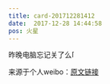 ```yaml
---
title: card-201712281412
date:  2017-12-28 14:44:58
pos: 火星
---
```

昨晚电脑忘记关了么<span class="url-icon"><img alt=[允悲] src="https://h5.sinaimg.cn/m/emoticon/icon/default/d_yunbei-a14a649db8.png" style="width:1em; height:1em;" /></span> 

来源于个人weibo：[原文链接](https://m.weibo.cn/status/FBJNRb5XF?mblogid=FBJNRb5XF)